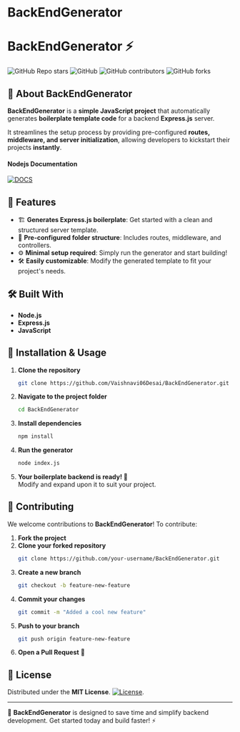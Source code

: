 # BackEndGenerator

# BackEndGenerator ⚡

![GitHub Repo stars](https://img.shields.io/github/stars/Vaishnavi06Desai/BackEndGenerator?style=for-the-badge)
![GitHub](https://img.shields.io/github/license/Vaishnavi06Desai/BackEndGenerator?color=%23ffff00&style=for-the-badge)
![GitHub contributors](https://img.shields.io/github/contributors/Vaishnavi06Desai/BackEndGenerator?color=%00b3b3&style=for-the-badge)
![GitHub forks](https://img.shields.io/github/forks/Vaishnavi06Desai/BackEndGenerator?color=%23ff69b4&style=for-the-badge)

## 🚀 About BackEndGenerator

**BackEndGenerator** is a **simple JavaScript project** that automatically generates **boilerplate template code** for a backend **Express.js** server.  

It streamlines the setup process by providing pre-configured **routes, middleware, and server initialization**, allowing developers to kickstart their projects **instantly**.

#### Nodejs Documentation
[![DOCS](https://img.shields.io/badge/Documentation-see%20docs-green?style=flat-square&logo=appveyor)](https://nodejs.org/en/about/) 

## 🎯 Features
- 🏗️ **Generates Express.js boilerplate**: Get started with a clean and structured server template.
- 📂 **Pre-configured folder structure**: Includes routes, middleware, and controllers.
- ⚙️ **Minimal setup required**: Simply run the generator and start building!
- 🛠️ **Easily customizable**: Modify the generated template to fit your project's needs.

## 🛠️ Built With
- **Node.js**
- **Express.js**
- **JavaScript**

## 📌 Installation & Usage
1. **Clone the repository**  
   ```sh
   git clone https://github.com/Vaishnavi06Desai/BackEndGenerator.git
   ```
2. **Navigate to the project folder**  
   ```sh
   cd BackEndGenerator
   ```
3. **Install dependencies**  
   ```sh
   npm install
   ```
4. **Run the generator**  
   ```sh
   node index.js
   ```
5. **Your boilerplate backend is ready! 🎉**  
   Modify and expand upon it to suit your project.

## 🤝 Contributing
We welcome contributions to **BackEndGenerator**! To contribute:

1. **Fork the project**
2. **Clone your forked repository**
   ```sh
   git clone https://github.com/your-username/BackEndGenerator.git
   ```
3. **Create a new branch**
   ```sh
   git checkout -b feature-new-feature
   ```
4. **Commit your changes**
   ```sh
   git commit -m "Added a cool new feature"
   ```
5. **Push to your branch**
   ```sh
   git push origin feature-new-feature
   ```
6. **Open a Pull Request** 🚀

## 📝 License
Distributed under the **MIT License**. [![License](http://img.shields.io/:license-mit-blue.svg?style=flat-square)](http://badges.mit-license.org).

---

🚀 **BackEndGenerator** is designed to save time and simplify backend development. Get started today and build faster! ⚡

